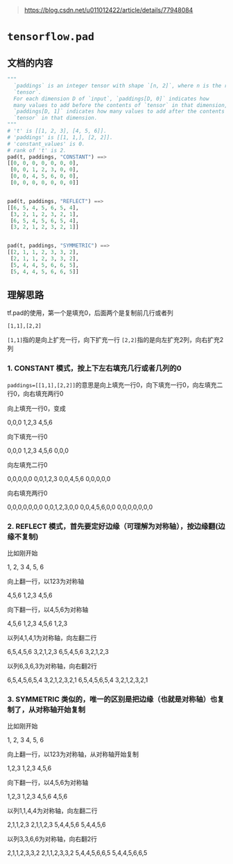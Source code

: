 > <https://blog.csdn.net/u011012422/article/details/77948084>

# `tensorflow.pad`

## 文档的内容

```python
"""
  `paddings` is an integer tensor with shape `[n, 2]`, where n is the rank of
  `tensor`.
  For each dimension D of `input`, `paddings[D, 0]` indicates how
  many values to add before the contents of `tensor` in that dimension, and
  `paddings[D, 1]` indicates how many values to add after the contents of
  `tensor` in that dimension.
"""
# 't' is [[1, 2, 3], [4, 5, 6]].
# 'paddings' is [[1, 1,], [2, 2]].
# 'constant_values' is 0.
# rank of 't' is 2.
pad(t, paddings, "CONSTANT") ==>
[[0, 0, 0, 0, 0, 0, 0],
 [0, 0, 1, 2, 3, 0, 0],
 [0, 0, 4, 5, 6, 0, 0],
 [0, 0, 0, 0, 0, 0, 0]]


pad(t, paddings, "REFLECT") ==>
[[6, 5, 4, 5, 6, 5, 4],
 [3, 2, 1, 2, 3, 2, 1],
 [6, 5, 4, 5, 6, 5, 4],
 [3, 2, 1, 2, 3, 2, 1]]


pad(t, paddings, "SYMMETRIC") ==>
[[2, 1, 1, 2, 3, 3, 2],
 [2, 1, 1, 2, 3, 3, 2],
 [5, 4, 4, 5, 6, 6, 5],
 [5, 4, 4, 5, 6, 6, 5]]
```

## 理解思路

tf.pad的使用，第一个是填充0，后面两个是复制前几行或者列

`[1,1],[2,2]`

`[1,1]`指的是向上扩充一行，向下扩充一行
`[2,2]`指的是向左扩充2列，向右扩充2列

### 1. CONSTANT 模式，按上下左右填充几行或者几列的0

`paddings=[[1,1],[2,2]]`的意思是向上填充一行0，向下填充一行0，向左填充二行0，向右填充两行0

向上填充一行0，变成

0,0,0
1,2,3
4,5,6

向下填充一行0

0,0,0
1,2,3
4,5,6
0,0,0

向左填充二行0

0,0,0,0,0
0,0,1,2,3
0,0,4,5,6
0,0,0,0,0

向右填充两行0

0,0,0,0,0,0,0
0,0,1,2,3,0,0
0,0,4,5,6,0,0
0,0,0,0,0,0,0

### 2. REFLECT 模式，首先要定好边缘（可理解为对称轴），按边缘翻(边缘不复制)

比如刚开始

1, 2, 3
4, 5, 6

向上翻一行，以123为对称轴

4,5,6
1,2,3
4,5,6

向下翻一行，以4,5,6为对称轴

4,5,6
1,2,3
4,5,6
1,2,3

以列4,1,4,1为对称轴，向左翻二行

6,5,4,5,6
3,2,1,2,3
6,5,4,5,6
3,2,1,2,3

以列6,3,6,3为对称轴，向右翻2行

6,5,4,5,6,5,4
3,2,1,2,3,2,1
6,5,4,5,6,5,4
3,2,1,2,3,2,1

### 3. SYMMETRIC 类似的，唯一的区别是把边缘（也就是对称轴）也复制了，从对称轴开始复制

比如刚开始

1, 2, 3
4, 5, 6

向上翻一行，以123为对称轴，从对称轴开始复制

1,2,3
1,2,3
4,5,6

向下翻一行，以4,5,6为对称轴

1,2,3
1,2,3
4,5,6
4,5,6

以列1,1,4,4为对称轴，向左翻二行

2,1,1,2,3
2,1,1,2,3
5,4,4,5,6
5,4,4,5,6

以列3,3,6,6为对称轴，向右翻2行

2,1,1,2,3,3,2
2,1,1,2,3,3,2
5,4,4,5,6,6,5
5,4,4,5,6,6,5
